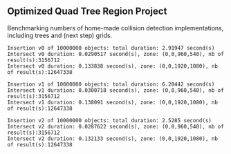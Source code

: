 ## Optimized Quad Tree Region Project

Benchmarking numbers of home-made collision detection implementations, including trees and (next step) grids.


```
Insertion v0 of 10000000 objects: total duration: 2.91947 second(s)
Intersect v0 duration: 0.0290517 second(s), zone: (0,0,960,540), nb of result(s):3156712
Intersect v0 duration: 0.133838 second(s), zone: (0,0,1920,1080), nb of result(s):12647338

Insertion v1 of 10000000 objects: total duration: 6.20442 second(s)
Intersect v1 duration: 0.0300718 second(s), zone: (0,0,960,540), nb of result(s):3156712
Intersect v1 duration: 0.138091 second(s), zone: (0,0,1920,1080), nb of result(s):12647338

Insertion v2 of 10000000 objects: total duration: 2.5285 second(s)
Intersect v2 duration: 0.0287622 second(s), zone: (0,0,960,540), nb of result(s):3156712
Intersect v2 duration: 0.132133 second(s), zone: (0,0,1920,1080), nb of result(s):12647338
```
